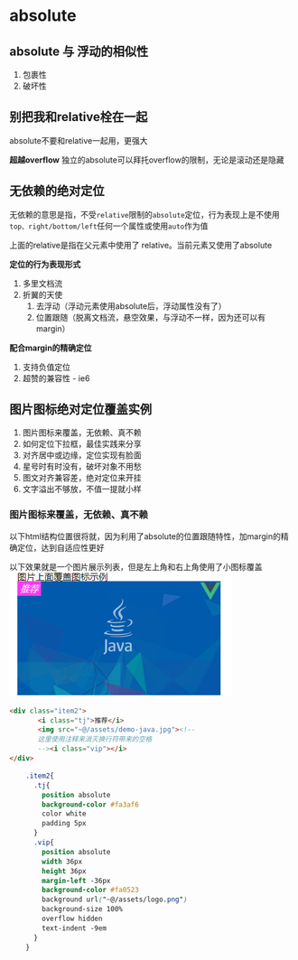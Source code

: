 # absolute
## absolute 与 浮动的相似性
1. 包裹性
2. 破坏性

## 别把我和relative栓在一起
absolute不要和relative一起用，更强大

**超越overflow**
    独立的absolute可以拜托overflow的限制，无论是滚动还是隐藏
    
## 无依赖的绝对定位

无依赖的意思是指，不受`relative`限制的`absolute`定位，行为表现上是不使用`top、right/bottom/left`任何一个属性或使用`auto`作为值

上面的relative是指在父元素中使用了 relative。当前元素又使用了absolute

**定位的行为表现形式**

1. 多里文档流
2. 折翼的天使
    1. 去浮动（浮动元素使用absolute后，浮动属性没有了）
    2. 位置跟随（脱离文档流，悬空效果，与浮动不一样，因为还可以有margin）
    
**配合margin的精确定位**

1. 支持负值定位
2. 超赞的兼容性 - ie6

## 图片图标绝对定位覆盖实例

1. 图片图标来覆盖，无依赖、真不赖
2. 如何定位下拉框，最佳实践来分享
3. 对齐居中或边缘，定位实现有脸面
4. 星号时有时没有，破坏对象不用愁
5. 图文对齐兼容差，绝对定位来开挂
6. 文字溢出不够放，不值一提就小样 

### 图片图标来覆盖，无依赖、真不赖
以下html结构位置很将就，因为利用了absolute的位置跟随特性，加margin的精确定位，达到自适应性更好

以下效果就是一个图片展示列表，但是左上角和右上角使用了小图标覆盖
![](/assets/image/htmlcss/absolute/snipaste_20170702_154822.png)
```html
<div class="item2">
       <i class="tj">推荐</i>
       <img src="~@/assets/demo-java.jpg"><!--
       这里使用注释来消灭换行符带来的空格
       --><i class="vip"></i>
</div>

```
```css
    .item2{
      .tj{
        position absolute
        background-color #fa3af6
        color white
        padding 5px
      }
      .vip{
        position absolute
        width 36px
        height 36px
        margin-left -36px
        background-color #fa0523
        background url("~@/assets/logo.png")
        background-size 100%
        overflow hidden
        text-indent -9em
      }
    }
```